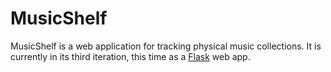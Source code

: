 # MusicShelf
MusicShelf is a web application for tracking physical music collections.
It is currently in its third iteration,
this time as a [Flask](flask.pocoo.org/) web app.
